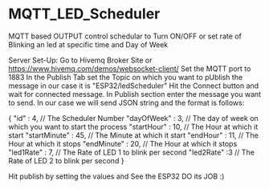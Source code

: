 # MQTT_LED_Scheduler
MQTT based OUTPUT control schedular to Turn ON/OFF or set rate of Blinking an led at specific time and Day of Week

Server Set-Up:
Go to Hivemq Broker Site or https://www.hivemq.com/demos/websocket-client/
Set the MQTT port to 1883
In the Publish Tab set the Topic on which you want to pUblish the message in our case it is "ESP32/ledScheduler"
Hit the Connect button and wait for connected message.
In Publish section enter the message you want to send. In our case we will send JSON string and the format is follows:

{
"id"          : 4,   // The Scheduler Number
"dayOfWeek"   : 3,   // The day of week on which you want to start the process
"startHour"   : 10,  // The Hour at which it start
"startMinute" : 45,  // The Minute at which it start
"endHour"     : 11,  // The Hour at which it stops
"endMinute"   : 20,  // The Hour at which it stops
"led1Rate"    : 7,   // The Rate of LED 1 to blink per second
"led2Rate"    :3     // The Rate of LED 2 to blink per second
}


Hit publish by setting the values and See the ESP32 DO its JOB :)
